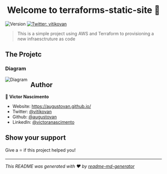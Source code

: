 <h1 align="center">Welcome to terraforms-static-site 👋</h1>
<p>
  <img alt="Version" src="https://img.shields.io/badge/version-1.0.0-blue.svg?cacheSeconds=2592000" />
  <a href="https://twitter.com/vitikovan" target="_blank">
    <img alt="Twitter: vitikovan" src="https://img.shields.io/twitter/follow/vitikovan.svg?style=social" />
  </a>
</p>

> This is a simple project using AWS and Terraform to provisioning a new infraesctruture as code 

## The Projetc

### Diagram
<img src="img/8.jgp"
     alt="Diagram"
     style="float: left; margin-right: 10px;" />

## Author

👤 **Victor Nascimento**

* Website: https://augustovan.github.io/
* Twitter: [@vitikovan](https://twitter.com/vitikovan)
* Github: [@augustovan](https://github.com/augustovan)
* LinkedIn: [@victoranascimento](https://linkedin.com/in/victoranascimento)

## Show your support

Give a ⭐️ if this project helped you!

***
_This README was generated with ❤️ by [readme-md-generator](https://github.com/kefranabg/readme-md-generator)_